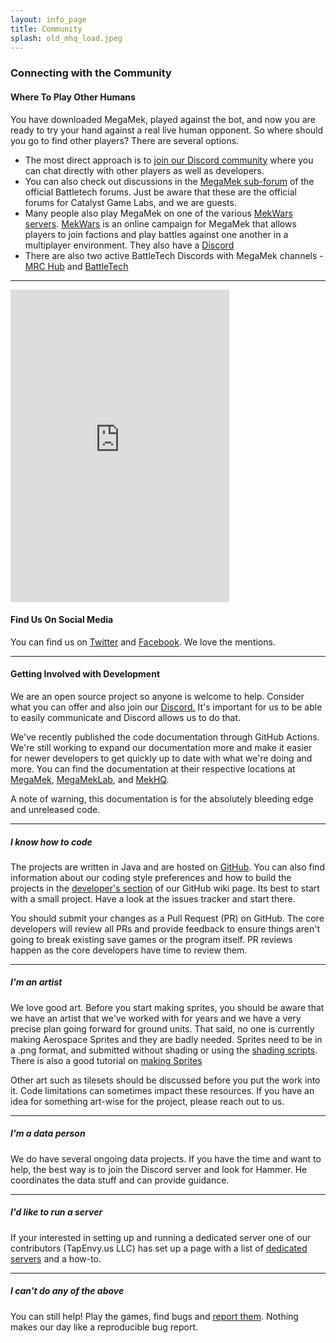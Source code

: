 ```yaml
---
layout: info_page
title: Community
splash: old_mhq_load.jpeg
---
```


### Connecting with the Community

#### Where To Play Other Humans

You have downloaded MegaMek, played against the bot, and now you are ready
to try your hand against a real live human opponent. So where should you go
to find other players? There are several options.

- The most direct approach is to [join our Discord community](https://discord.gg/megamek) where you can chat directly with other players as well as developers.
- You can also check out discussions in the [MegaMek sub-forum](https://bg.battletech.com/forums/index.php?board=29.0) of the official Battletech forums. Just be aware that these are the official forums for Catalyst Game Labs, and we are guests.
- Many people also play MegaMek on one of the various [MekWars servers](http://www.mekwars.org/mwtracker.html). [MekWars](http://www.mekwars.org/) is an online campaign for MegaMek that allows players to join factions and play battles against one another in a multiplayer environment. They also have a [Discord](https://discord.gg/CQ5uvkEkdk)
- There are also two active BattleTech Discords with MegaMek channels - [MRC Hub](https://discord.gg/WUvbXQRRfW) and [BattleTech](https://discord.gg/D9jFn52)

___

<iframe src="https://discord.com/widget?id=458705327911731231&theme=dark" width="350" height="500" allowtransparency="true" frameborder="0" sandbox="allow-popups allow-popups-to-escape-sandbox allow-same-origin allow-scripts" class='float-end m-3'></iframe>

#### Find Us On Social Media

You can find us on [Twitter](https://twitter.com/MegaMekTeam) and
[Facebook](https://www.facebook.com/MegaMek). We love the mentions.

___

#### Getting Involved with Development

We are an open source project so anyone is welcome to help. Consider what
you can offer and also join our [Discord.](https://discord.gg/megamek)
It's important for us to be able to easily communicate and Discord allows us to do that.

We've recently published the code documentation through GitHub Actions. We're still working
to expand our documentation more and make it easier for newer developers to get quickly up
to date with what we're doing and more. You can find the documentation at their respective
locations at [MegaMek](https://megamek.org/megamek/), [MegaMekLab](https://megamek.org/megameklab/),
and [MekHQ](https://megamek.org/mekhq/).

A note of warning, this documentation is for the absolutely bleeding edge and unreleased code.

___

##### I know how to code

The projects are written in Java and are hosted on
[GitHub](https://github.com/MegaMek). You can also find information about our
coding style preferences and how to build the projects in the
[developer's section](https://github.com/MegaMek/megamek/wiki#developer-information)
of our GitHub wiki page. Its best to start with a small project. Have a look
at the issues tracker and start there.

You should submit your changes as a Pull Request (PR) on GitHub. The core
developers will review all PRs and provide feedback to ensure things aren't
going to break existing save games or the program itself. PR reviews happen as
the core developers have time to review them.

___

##### I'm an artist

We love good art. Before you start making sprites, you should be aware that we
have an artist that we've worked with for years and we have a very precise plan
going forward for ground units. That said, no one is currently making Aerospace
Sprites and they are badly needed. Sprites need to be in a .png format, and
submitted without shading or using the
[shading scripts](https://forum.megamek.org/thread-2295.html). There is also a good
tutorial on [making Sprites](https://forum.megamek.org/thread-1760.html)

Other art such as tilesets should be discussed before you put the work into it.
Code limitations can sometimes impact these resources. If you have an idea for
something art-wise for the project, please reach out to us.

___

##### I'm a data person

We do have several ongoing data projects. If you have the time and want to help,
the best way is to join the Discord server and look for Hammer. He coordinates the
data stuff and can provide guidance.

___

##### I'd like to run a server

If your interested in setting up and running a dedicated server one of our
contributors (TapEnvy.us LLC) has set up a page with a list of
[dedicated servers](https://megamek.games/) and a how-to.

___

##### I can't do any of the above

You can still help! Play the games, find bugs and
[report them](https://github.com/MegaMek/megamek/wiki/Making-a-Bug-Report). Nothing
makes our day like a reproducible bug report.
